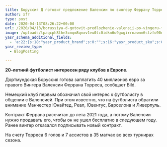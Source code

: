 ```yaml
---
title: Боруссия Д готовит предложение Валенсии по вингеру Феррану Торресу
author: xfr
type: post
date: 2020-04-13T08:26:22+00:00
url: /2020/04/13/borussiya-d-gotovit-predlozhenie-valensii-po-vingeru-ferranu-torresu/
image: /uploads/lpaqcph8lhe3cmqm8qnxv1eu0tc0idkm6u9gxgirrnawnm6stzfo90nad06cx3gv-e1586766374727.jpeg
yasr_schema_additional_fields:
  - 'a:22:{s:18:"yasr_product_brand";s:0:"";s:16:"yasr_product_sku";s:0:"";s:37:"yasr_product_global_identifier_select";s:5:"gtin8";s:36:"yasr_product_global_identifier_value";s:0:"";s:18:"yasr_product_price";s:0:"";s:27:"yasr_product_price_currency";s:0:"";s:30:"yasr_product_price_valid_until";s:0:"";s:31:"yasr_product_price_availability";s:12:"Discontinued";s:22:"yasr_product_price_url";s:0:"";s:26:"yasr_localbusiness_address";s:0:"";s:29:"yasr_localbusiness_pricerange";s:0:"";s:28:"yasr_localbusiness_telephone";s:0:"";s:20:"yasr_recipe_cooktime";s:0:"";s:23:"yasr_recipe_description";s:0:"";s:20:"yasr_recipe_keywords";s:0:"";s:21:"yasr_recipe_nutrition";s:0:"";s:20:"yasr_recipe_preptime";s:0:"";s:26:"yasr_recipe_recipecategory";s:0:"";s:25:"yasr_recipe_recipecuisine";s:0:"";s:28:"yasr_recipe_recipeingredient";s:0:"";s:30:"yasr_recipe_recipeinstructions";s:0:"";s:17:"yasr_recipe_video";s:0:"";}'
yasr_review_type:
  - BlogPosting

---
```

**20-летний футболист интересен ряду клубов в Европе.**

Дортмундская Боруссия готова заплатить 40 миллионов евро за правого Вингера Валенсии Феррана Торреса, сообщает Bild.

Немецкий клуб первым обозначил свой интерес к футболисту в общении с Валенсией. При этом известно, что на футболиста обратили внимание Манчестер Юнайтед, Реал, Ювентус, Барселона и Ливерпуль.

Контракт Феррана рассчитан до лета 2021 года, а потому Валенсии нужно продавать его, чтобы он не ушел бесплатно в следующем году. Ранее вингер отказался подписывать новый контракт.

На счету Торреса 6 голов и 7 ассистов в 35 матчах во всех турнирах сезона.